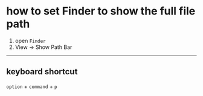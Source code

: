 # how to set Finder to show the full file path

1. open `Finder`
1. View -> Show Path Bar

---

## keyboard shortcut

`option` + `command` + `p`